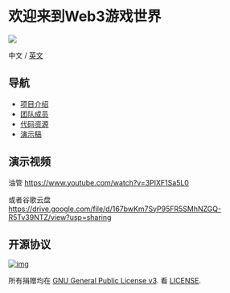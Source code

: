 

# 欢迎来到Web3游戏世界

<img src="http://qpjf9b6ys.hn-bkt.clouddn.com/logo.png"/>

中文 / [英文](https://github.com/Zombieliu/demo/tree/main/teams/01-Web3Games/README.md)

## 导航

- [项目介绍](https://github.com/Zombieliu/demo/tree/main/teams/01-Web3Games/docs/project-CN.md)
- [团队成员](https://github.com/Zombieliu/demo/tree/main/teams/01-Web3Games/docs/team-CN.md)
- [代码资源](https://github.com/Zombieliu/demo/tree/main/teams/01-Web3Games/src/README-CN.md)
- [演示稿](https://github.com/Zombieliu/demo/tree/main/teams/01-Web3Games/docs/presentation-CN.pdf)

## 演示视频

油管 https://www.youtube.com/watch?v=3PIXF1Sa5L0



或者谷歌云盘 https://drive.google.com/file/d/167bwKm7SyP95FR5SMhNZGQ-R5Tv39NTZ/view?usp=sharing

## 开源协议

[![img](https://camo.githubusercontent.com/98afb41cdd0f78fb62d19134df53d940bc055fc62e37da7bab8bca12a8ab5f75/68747470733a2f2f696d672e736869656c64732e696f2f6769746875622f6c6963656e73652f464953434f2d42434f532f464953434f2d42434f532e737667)](https://github.com/ParityAsia/hackathon-2021-spring/blob/main/teams/18-微芒区块链小队/LICENSE)

所有捐赠均在 [GNU General Public License v3](https://www.gnu.org/licenses/gpl-3.0.en.html). 看 [LICENSE](https://github.com/ParityAsia/hackathon-2021-spring/blob/main/teams/18-微芒区块链小队/LICENSE).